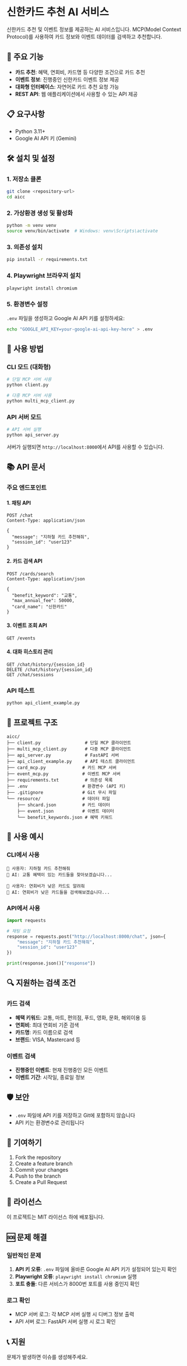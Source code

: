 # 신한카드 추천 AI 서비스

신한카드 추천 및 이벤트 정보를 제공하는 AI 서비스입니다. MCP(Model Context Protocol)를 사용하여 카드 정보와 이벤트 데이터를 검색하고 추천합니다.

## 🚀 주요 기능

- **카드 추천**: 혜택, 연회비, 카드명 등 다양한 조건으로 카드 추천
- **이벤트 정보**: 진행중인 신한카드 이벤트 정보 제공
- **대화형 인터페이스**: 자연어로 카드 추천 요청 가능
- **REST API**: 웹 애플리케이션에서 사용할 수 있는 API 제공

## 📋 요구사항

- Python 3.11+
- Google AI API 키 (Gemini)

## 🛠️ 설치 및 설정

### 1. 저장소 클론
```bash
git clone <repository-url>
cd aicc
```

### 2. 가상환경 생성 및 활성화
```bash
python -m venv venv
source venv/bin/activate  # Windows: venv\Scripts\activate
```

### 3. 의존성 설치
```bash
pip install -r requirements.txt
```

### 4. Playwright 브라우저 설치
```bash
playwright install chromium
```

### 5. 환경변수 설정
`.env` 파일을 생성하고 Google AI API 키를 설정하세요:
```bash
echo "GOOGLE_API_KEY=your-google-ai-api-key-here" > .env
```

## 🎯 사용 방법

### CLI 모드 (대화형)
```bash
# 단일 MCP 서버 사용
python client.py

# 다중 MCP 서버 사용
python multi_mcp_client.py
```

### API 서버 모드
```bash
# API 서버 실행
python api_server.py
```

서버가 실행되면 `http://localhost:8000`에서 API를 사용할 수 있습니다.

## 📚 API 문서

### 주요 엔드포인트

#### 1. 채팅 API
```http
POST /chat
Content-Type: application/json

{
  "message": "지하철 카드 추천해줘",
  "session_id": "user123"
}
```

#### 2. 카드 검색 API
```http
POST /cards/search
Content-Type: application/json

{
  "benefit_keyword": "교통",
  "max_annual_fee": 50000,
  "card_name": "신한카드"
}
```

#### 3. 이벤트 조회 API
```http
GET /events
```

#### 4. 대화 히스토리 관리
```http
GET /chat/history/{session_id}
DELETE /chat/history/{session_id}
GET /chat/sessions
```

### API 테스트
```bash
python api_client_example.py
```

## 🔧 프로젝트 구조

```
aicc/
├── client.py                 # 단일 MCP 클라이언트
├── multi_mcp_client.py       # 다중 MCP 클라이언트
├── api_server.py             # FastAPI 서버
├── api_client_example.py     # API 테스트 클라이언트
├── card_mcp.py              # 카드 MCP 서버
├── event_mcp.py             # 이벤트 MCP 서버
├── requirements.txt          # 의존성 목록
├── .env                     # 환경변수 (API 키)
├── .gitignore               # Git 무시 파일
└── resource/                # 데이터 파일
    ├── shcard.json          # 카드 데이터
    ├── event.json           # 이벤트 데이터
    └── benefit_keywords.json # 혜택 키워드
```

## 🎨 사용 예시

### CLI에서 사용
```
💬 사용자: 지하철 카드 추천해줘
🤖 AI: 교통 혜택이 있는 카드들을 찾아보겠습니다...

💬 사용자: 연회비가 낮은 카드도 알려줘
🤖 AI: 연회비가 낮은 카드들을 검색해보겠습니다...
```

### API에서 사용
```python
import requests

# 채팅 요청
response = requests.post("http://localhost:8000/chat", json={
    "message": "지하철 카드 추천해줘",
    "session_id": "user123"
})

print(response.json()["response"])
```

## 🔍 지원하는 검색 조건

### 카드 검색
- **혜택 키워드**: 교통, 마트, 편의점, 푸드, 영화, 문화, 해외이용 등
- **연회비**: 최대 연회비 기준 검색
- **카드명**: 카드 이름으로 검색
- **브랜드**: VISA, Mastercard 등

### 이벤트 검색
- **진행중인 이벤트**: 현재 진행중인 모든 이벤트
- **이벤트 기간**: 시작일, 종료일 정보

## 🛡️ 보안

- `.env` 파일에 API 키를 저장하고 Git에 포함하지 않습니다
- API 키는 환경변수로 관리됩니다

## 🤝 기여하기

1. Fork the repository
2. Create a feature branch
3. Commit your changes
4. Push to the branch
5. Create a Pull Request

## 📄 라이선스

이 프로젝트는 MIT 라이선스 하에 배포됩니다.

## 🆘 문제 해결

### 일반적인 문제

1. **API 키 오류**: `.env` 파일에 올바른 Google AI API 키가 설정되어 있는지 확인
2. **Playwright 오류**: `playwright install chromium` 실행
3. **포트 충돌**: 다른 서비스가 8000번 포트를 사용 중인지 확인

### 로그 확인
- MCP 서버 로그: 각 MCP 서버 실행 시 디버그 정보 출력
- API 서버 로그: FastAPI 서버 실행 시 로그 확인

## 📞 지원

문제가 발생하면 이슈를 생성해주세요. 